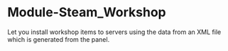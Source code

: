 # Module-Steam_Workshop
Let you install workshop items to servers using the data from an XML file which is generated from the panel.
